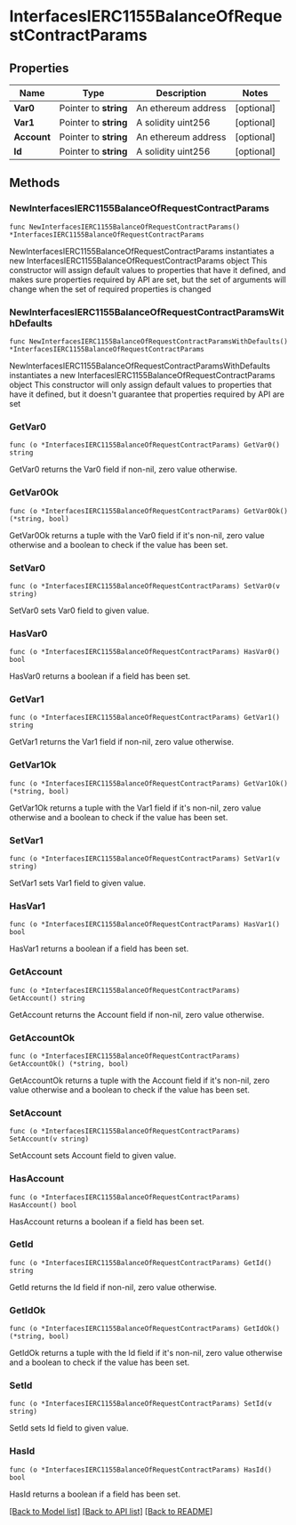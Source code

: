 # InterfacesIERC1155BalanceOfRequestContractParams

## Properties

Name | Type | Description | Notes
------------ | ------------- | ------------- | -------------
**Var0** | Pointer to **string** | An ethereum address | [optional] 
**Var1** | Pointer to **string** | A solidity uint256 | [optional] 
**Account** | Pointer to **string** | An ethereum address | [optional] 
**Id** | Pointer to **string** | A solidity uint256 | [optional] 

## Methods

### NewInterfacesIERC1155BalanceOfRequestContractParams

`func NewInterfacesIERC1155BalanceOfRequestContractParams() *InterfacesIERC1155BalanceOfRequestContractParams`

NewInterfacesIERC1155BalanceOfRequestContractParams instantiates a new InterfacesIERC1155BalanceOfRequestContractParams object
This constructor will assign default values to properties that have it defined,
and makes sure properties required by API are set, but the set of arguments
will change when the set of required properties is changed

### NewInterfacesIERC1155BalanceOfRequestContractParamsWithDefaults

`func NewInterfacesIERC1155BalanceOfRequestContractParamsWithDefaults() *InterfacesIERC1155BalanceOfRequestContractParams`

NewInterfacesIERC1155BalanceOfRequestContractParamsWithDefaults instantiates a new InterfacesIERC1155BalanceOfRequestContractParams object
This constructor will only assign default values to properties that have it defined,
but it doesn't guarantee that properties required by API are set

### GetVar0

`func (o *InterfacesIERC1155BalanceOfRequestContractParams) GetVar0() string`

GetVar0 returns the Var0 field if non-nil, zero value otherwise.

### GetVar0Ok

`func (o *InterfacesIERC1155BalanceOfRequestContractParams) GetVar0Ok() (*string, bool)`

GetVar0Ok returns a tuple with the Var0 field if it's non-nil, zero value otherwise
and a boolean to check if the value has been set.

### SetVar0

`func (o *InterfacesIERC1155BalanceOfRequestContractParams) SetVar0(v string)`

SetVar0 sets Var0 field to given value.

### HasVar0

`func (o *InterfacesIERC1155BalanceOfRequestContractParams) HasVar0() bool`

HasVar0 returns a boolean if a field has been set.

### GetVar1

`func (o *InterfacesIERC1155BalanceOfRequestContractParams) GetVar1() string`

GetVar1 returns the Var1 field if non-nil, zero value otherwise.

### GetVar1Ok

`func (o *InterfacesIERC1155BalanceOfRequestContractParams) GetVar1Ok() (*string, bool)`

GetVar1Ok returns a tuple with the Var1 field if it's non-nil, zero value otherwise
and a boolean to check if the value has been set.

### SetVar1

`func (o *InterfacesIERC1155BalanceOfRequestContractParams) SetVar1(v string)`

SetVar1 sets Var1 field to given value.

### HasVar1

`func (o *InterfacesIERC1155BalanceOfRequestContractParams) HasVar1() bool`

HasVar1 returns a boolean if a field has been set.

### GetAccount

`func (o *InterfacesIERC1155BalanceOfRequestContractParams) GetAccount() string`

GetAccount returns the Account field if non-nil, zero value otherwise.

### GetAccountOk

`func (o *InterfacesIERC1155BalanceOfRequestContractParams) GetAccountOk() (*string, bool)`

GetAccountOk returns a tuple with the Account field if it's non-nil, zero value otherwise
and a boolean to check if the value has been set.

### SetAccount

`func (o *InterfacesIERC1155BalanceOfRequestContractParams) SetAccount(v string)`

SetAccount sets Account field to given value.

### HasAccount

`func (o *InterfacesIERC1155BalanceOfRequestContractParams) HasAccount() bool`

HasAccount returns a boolean if a field has been set.

### GetId

`func (o *InterfacesIERC1155BalanceOfRequestContractParams) GetId() string`

GetId returns the Id field if non-nil, zero value otherwise.

### GetIdOk

`func (o *InterfacesIERC1155BalanceOfRequestContractParams) GetIdOk() (*string, bool)`

GetIdOk returns a tuple with the Id field if it's non-nil, zero value otherwise
and a boolean to check if the value has been set.

### SetId

`func (o *InterfacesIERC1155BalanceOfRequestContractParams) SetId(v string)`

SetId sets Id field to given value.

### HasId

`func (o *InterfacesIERC1155BalanceOfRequestContractParams) HasId() bool`

HasId returns a boolean if a field has been set.


[[Back to Model list]](../README.md#documentation-for-models) [[Back to API list]](../README.md#documentation-for-api-endpoints) [[Back to README]](../README.md)


